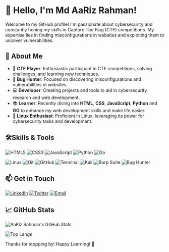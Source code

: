 # 👋 Hello, I'm Md AaRiz Rahman!

Welcome to my GitHub profile! I'm passionate about cybersecurity and constantly honing my skills in Capture The Flag (CTF) competitions. My expertise lies in finding misconfigurations in websites and exploiting them to uncover vulnerabilities.

## 🚀 About Me

- 🔐 **CTF Player**: Enthusiastic participant in CTF competitions, solving challenges, and learning new techniques.
- 🔎 **Bug Hunter**: Focused on discovering misconfigurations and vulnerabilities in websites.
- 💻 **Developer**: Creating projects and tools to aid in cybersecurity research and web development.
- 📚 **Learner**: Recently diving into **HTML**, **CSS**, **JavaScript**, **Python** and **GO** to enhance my web development skills and make life easier.
- 🐧 **Linux Enthusiast**: Proficient in Linux, leveraging its power for cybersecurity tasks and development.

## 🛠️Skills & Tools

![HTML5](https://camo.githubusercontent.com/bfe6a48836e87b13a16f1f56f88fee428475c2ac29247992ec9b8bcc7154f881/68747470733a2f2f696d672e736869656c64732e696f2f62616467652f48544d4c352d4533344632363f7374796c653d666f722d7468652d6261646765266c6f676f3d68746d6c35266c6f676f436f6c6f723d7768697465)
![CSS3](https://camo.githubusercontent.com/472c222e8f240a48ae51cd9b082a1b857be809dcd851a25150890c2da50c13a5/68747470733a2f2f696d672e736869656c64732e696f2f62616467652f435353332d3135373242363f7374796c653d666f722d7468652d6261646765266c6f676f3d63737333266c6f676f436f6c6f723d7768697465)
![JavaScript](https://camo.githubusercontent.com/84372c7d2f1a7308844360ecad82d49b3f6cbc068a0c5e31aeea6ca5344b77ba/68747470733a2f2f696d672e736869656c64732e696f2f62616467652f4a6176615363726970742d4637444631453f7374796c653d666f722d7468652d6261646765266c6f676f3d6a617661736372697074266c6f676f436f6c6f723d626c61636b)
![Python](https://camo.githubusercontent.com/b33b61504018f44fcc8b0590875398c2612f7348ccd9443ba0e424cde21048a2/68747470733a2f2f696d672e736869656c64732e696f2f62616467652f507974686f6e2532302d2532333134333534432e7376673f7374796c653d666f722d7468652d6261646765266c6f676f3d707974686f6e266c6f676f436f6c6f723d7768697465)
![Go](https://img.shields.io/badge/Go-%2300ADD8.svg?style=for-the-badge&logo=go&logoColor=white)

![Linux](https://camo.githubusercontent.com/7eefb2ba052806d8a9ce69863c2eeb3b03cd5935ead7bd2e9245ae2e705a1adf/68747470733a2f2f696d672e736869656c64732e696f2f62616467652f4c696e75782d4643433632343f7374796c653d666f722d7468652d6261646765266c6f676f3d6c696e7578266c6f676f436f6c6f723d626c61636b)
![Git](https://camo.githubusercontent.com/f38298638f10774e1f0205a1111dff4a7675c0ed8600356f28e8276c2bab8235/68747470733a2f2f696d672e736869656c64732e696f2f62616467652f4769742d4630353033323f7374796c653d666f722d7468652d6261646765266c6f676f3d676974266c6f676f436f6c6f723d7768697465)
![GitHub](https://camo.githubusercontent.com/a68fdafff2c458721dd1423490517ca3e726b7e3d21eac37ae9d308858a83348/68747470733a2f2f696d672e736869656c64732e696f2f62616467652f4769744875622d3138313731373f7374796c653d666f722d7468652d6261646765266c6f676f3d676974687562266c6f676f436f6c6f723d7768697465)
![Terminal](https://camo.githubusercontent.com/e172acdc1e22b0e46ace6d21611a1cdc1c0d9017003428b038284d3188381311/68747470733a2f2f696d672e736869656c64732e696f2f62616467652f5465726d696e616c2d2532333035343032303f7374796c653d666f722d7468652d6261646765266c6f676f3d676e752d62617368266c6f676f436f6c6f723d7768697465)
![Kali](https://camo.githubusercontent.com/95d8f1049741096c7eb3fad47e76cca23439d834922abf69308a918a797ebd91/68747470733a2f2f696d672e736869656c64732e696f2f62616467652f4b616c695f4c696e75782d3535374339343f7374796c653d666f722d7468652d6261646765266c6f676f3d6b616c696c696e7578266c6f676f436f6c6f723d7768697465)
![Burp Suite](https://camo.githubusercontent.com/a7071cb511c926301538e874f29531eacf6a9320b5713dfae3ec99c79f9d0c32/68747470733a2f2f696d672e736869656c64732e696f2f62616467652f427572705f53756974652d4646383830303f7374796c653d666f722d7468652d6261646765266c6f676f3d627572707375697465266c6f676f436f6c6f723d7768697465)
![Bug Hunter](https://camo.githubusercontent.com/dcc9bdbe0eddf51859af4ccfea1a023f021d6c8e13eb24f271559bd0887f78a9/68747470733a2f2f696d672e736869656c64732e696f2f62616467652f4275675f48756e74696e672d3030303030303f7374796c653d666f722d7468652d6261646765266c6f676f3d62756763726f7764266c6f676f436f6c6f723d7768697465)

## 📫 Get in Touch

[![LinkedIn](https://img.shields.io/badge/LinkedIn-0077B5?style=flat-square&logo=linkedin&logoColor=white)](https://www.linkedin.com/in/md-aariz-rahman-5974622aa)
[![Twitter](https://img.shields.io/badge/Twitter-1DA1F2?style=flat-square&logo=twitter&logoColor=white)](https://twitter.com/z3r0X0r)
[![Email](https://img.shields.io/badge/Email-D14836?style=flat-square&logo=gmail&logoColor=white)](mailto:maxuzumaki888@gmail.com)

## 📈 GitHub Stats

![AaRiz Rahman's GitHub Stats](https://github-readme-stats.vercel.app/api?username=z3r0X0r&show_icons=true&theme=radical)

![Top Langs](https://github-readme-stats.vercel.app/api/top-langs/?username=z3r0X0r&layout=compact&theme=radical)

Thanks for stopping by! Happy Learning! 🚀
